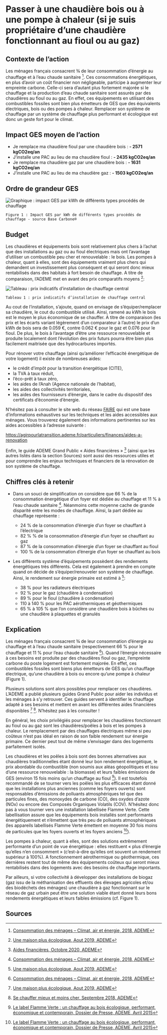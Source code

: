 # Passer à une chaudière bois ou à une pompe à chaleur (si je suis propriétaire d’une chaudière fonctionnant au fioul ou au gaz)

## Contexte de l’action

Les ménages français consacrent ¾ de leur consommation d’énergie au chauffage et à l’eau chaude sanitaire [^1]. Ces consommations énergétiques, en plus d’avoir un coût financier non négligeable, participe à augmenter leur empreinte carbone. Celle-ci sera d’autant plus fortement majorée si le chauffage et la production d’eau chaude sanitaire sont assurés par des chaudières au fioul ou au gaz. En effet, ces équipements en utilisant des combustibles fossiles sont bien plus émetteurs de GES que des équivalents électriques, bois ou des pompes à chaleur.
Remplacer son système de chauffage par un système de chauffage plus performant et écologique est donc un geste fort pour le climat.

## Impact GES moyen de l’action

- Je remplace ma chaudière fioul par une chaudière bois : **- 2571 kgCO2eq/an**
- J’installe une PAC au lieu de ma chaudière fioul : **- 2435 kgCO2eq/an**
- Je remplace ma chaudière gaz par une chaudière bois : **- 1631 kgCO2eq/an**
- J’installe une PAC au lieu de ma chaudière gaz : **- 1503 kgCO2eq/an**

## Ordre de grandeur GES

![Graphique : impact GES par kWh de différents types procédés de chauffage](https://www.associationbilancarbone.fr/wp-content/uploads/2020/12/chaudiere-logement-fig1.jpg)

`Figure 1 : Impact GES par kWh de différents types procédés de chauffage - source Base Carbone®`

## Budget

Les chaudières et équipements bois sont relativement plus chers à l’achat que des installations au gaz ou au fioul électriques mais ont l’avantage d’utiliser un combustible peu cher et renouvelable : le bois. Les pompes à chaleur, quant à elles, sont des équipements vraiment plus chers qui demandent un investissement plus conséquent et qui seront donc mieux rentabilisés dans des habitats à fort besoin de chauffage. A titre de comparaison, l’ADEME met en avant des prix comparatifs moyens [^2]:

![Tableau : prix indicatifs d’installation de chauffage central](https://www.associationbilancarbone.fr/wp-content/uploads/2020/12/chaudiere-logement-tab1.jpg)

`Tableau 1 : prix indicatifs d’installation de chauffage central`

Au cout de l’installation, s’ajoute, quand on envisage de s’équiper/remplacer sa chaudière, le cout du combustible utilisé. Ainsi, ramené au kWh le bois est le moyen le plus économique de se chauffer. A titre de comparaison (les prix et les écarts variant légèrement d’un comparateur à l’autre) le prix d’un kWh de bois sera de 0.059 €, contre 0.062 € pour le gaz et 0.076 pour le fioul. De plus, le bois à l’avantage d’être une ressource renouvelable et produite localement dont l’évolution des prix futurs pourra être bien plus facilement maitrisée que des hydrocarbures importés.

Pour rénover votre chauffage (ainsi qu’améliorer l’efficacité énergétique de votre logement) il existe de nombreuses aides:

- le crédit d’impôt pour la transition énergétique (CITE),
- la TVA à taux réduit,
- l’éco-prêt à taux zéro,
- les aides de l’Anah (Agence nationale de l’habitat),
- les aides des collectivités territoriales,
- les aides des fournisseurs d’énergie, dans le cadre du dispositif des certificats d’économie d’énergie.

N’hésitez pas à consulter le site web du réseau [FAIRE](https://www.faire.gouv.fr/) qui est une base d’informations exhaustives sur les techniques et les aides accessibles aux ménages. Vous trouverez également des informations pertinentes sur les aides accessibles à l’adresse suivante :

https://agirpourlatransition.ademe.fr/particuliers/finances/aides-a-renovation

Enfin, le guide ADEME Grand Public « Aides financières » [^3] (ainsi que les autres listés dans la section Sources) sont aussi des ressources utiles et pour comprendre les enjeux techniques et financiers de la rénovation de son système de chauffage.

## Chiffres clés à retenir

- Dans un souci de simplification on considère que 66 % de la consommation énergétique d’un foyer est dédiée au chauffage et 11 % à l’eau chaude sanitaire [^1]. Néanmoins cette moyenne cache de grande disparité entre les modes de chauffage. Ainsi, la part dédiée au chauffage représente :

  - 24 % de la consommation d’énergie d’un foyer se chauffant à l’électrique
  - 82 % % de la consommation d’énergie d’un foyer se chauffant au gaz
  - 87 % de la consommation d’énergie d’un foyer se chauffant au fioul
  - 100 % de la consommation d’énergie d’un foyer se chauffant au bois

- Les différents système d’équipements possèdent des rendements énergétiques très différents. Cela est également à prendre en compte quand on décide de s’équiper/renouveler son système de chauffage. Ainsi, le rendement sur énergie primaire est estimé à [^2]:
  - 38 % pour les radiateurs électriques
  - 92 % pour le gaz (chaudière à condensation)
  - 89 % pour le fioul (chaudière à condensation)
  - 110 à 140 % pour les PAC aérothermiques et géothermiques
  - 65 % à 105 % que l’on considère une chaudière bois à bûches ou une chaudière à plaquettes et granulés

## Explication

Les ménages français consacrent ¾ de leur consommation d’énergie au chauffage et à l’eau chaude sanitaire (respectivement 66 % pour le chauffage et 11 % pour l’eau chaude sanitaire [^1]). Quand l’énergie nécessaire à ces besoins est produite par des chaudières fioul ou gaz, l’empreinte carbone du poste logement est fortement majorée. En effet, ces combustibles fossiles sont biens plus émetteurs de GES qu’un chauffage électrique, qu’une chaudière à bois ou encore qu’une pompe à chaleur (Figure 1).

Plusieurs solutions sont alors possibles pour remplacer ces chaudières. L’ADEME a publié plusieurs guides Grand Public pour aider les individus et les ménages à s’y retrouver. Ces guides servent à identifier le chauffage adapté à ses besoins et mettent en avant les différentes aides financières disponibles [^2] [^4]. N’hésitez pas à les consulter !

En général, les choix privilégiés pour remplacer les chaudières fonctionnant au fioul ou au gaz sont les chaudières/poêles à bois et les pompes à chaleur. Le remplacement par des chauffages électriques même si peu coûteux n’est pas idéal en raison de son faible rendement sur énergie primaire. Ce dernier peut tout de même s’envisager dans des logements parfaitement isolés.

Les chaudières et les poêles à bois sont des bonnes alternatives aux chaudières traditionnelles étant donné leur bon rendement énergétique, le prix abordable du combustible (non soumis aux aléas géopolitiques et issu d’une ressource renouvelable : la biomasse) et leurs faibles émissions de GES (environ 15 fois moins qu’un chauffage au fioul [^5]). Il est toutefois recommandé de se tourner vers les poêles les plus efficaces étant donné que les installations plus anciennes (comme les foyers ouverts) sont responsables d’émissions de polluants atmosphériques tel que des particules fines, des monoxydes de carbone (CO), des oxydes d’azote (NOx) ou encore des Composés Organiques Volatils (COV). N’hésitez donc pas à vous tourner vers une installation labellisée Flamme Verte. Cette labellisation assure que les équipements bois installés sont performants énergétiquement et n’émettent que très peu de polluants atmosphériques (les appareils labellisés Flamme Verte émettent en moyenne 30 fois moins de particules que les foyers ouverts et les foyers anciens [^5]).

Les pompes à chaleur, quant à elles, sont des solutions extrêmement performante d’un point de vue énergétique : elles restituent « plus d’énergie qu’elles n’en consomment » (c’est-à-dire qu’elles ont souvent un rendement supérieur à 100%). A fonctionnement aérothermique ou géothermique, ces dernières restent tout de même des équipements coûteux qui seront mieux rentabilisés dans des logements avec des besoins de chauffage importants.

Par ailleurs, si votre collectivité à développer des installations de biogaz (gaz issu de la méthanisation des effluents des élevages agricoles et/ou des biodéchets des ménages) une chaudière à gaz fonctionnant sur le réseau de gaz urbain peut être une solution viable étant donné leurs bons rendements énergétiques et leurs faibles émissions (cf. Figure 1).

## Sources

[^1]: [Consommation des ménages – Climat, air et énergie, 2018, ADEME](https://centre.ademe.fr/sites/default/files/climat-air-energie-chiffres-cles.pdf)
[^2]: [Une maison plus écologique, Aout 2019, ADEME](https://librairie.ademe.fr/cadic/1583/guide-pratique-maison-plus-ecologique.pdf?modal=false)
[^3]: [Aides financières, Octobre 2020, ADEME](https://librairie.ademe.fr/cadic/351/guide-pratique-aides-financieres-renovation-habitat-2020.pdf?modal=false)
[^4]: [Se chauffer mieux et moins cher, Septembre 2018, ADEME](https://api.faire.gouv.fr/sites/default/files/2018-08/guide-pratique-chauffer-mieux-moins-cher_0.pdf)
[^5]: [Le label Flamme Verte : un chauffage au bois écologique, performant, économique et contemporain, Dossier de Presse, ADEME, Avril 2015](https://www.flammeverte.org/fichs/13457.pdf)
